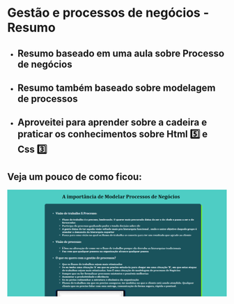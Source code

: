 # Gestão e processos de negócios - Resumo

- ## Resumo baseado em uma aula sobre Processo de negócios
- ## Resumo também baseado sobre modelagem de processos
- ## Aproveitei para aprender sobre a cadeira e praticar os conhecimentos sobre Html 5️⃣ e Css 3️⃣

## Veja um pouco de como ficou:

![GitHub Logo](<https://github.com/brunossales/Web_FE_WEB/blob/dca9d50745a2ad4e815ba1e21e094b8fc80085b7/Praticando%20com%20Resumo%20-%20GPN%20(Gest%C3%A3o%20de%20Processos%20de%20Neg%C3%B3cios)/files/exemplifica%C3%A7%C3%A3o.png>)
